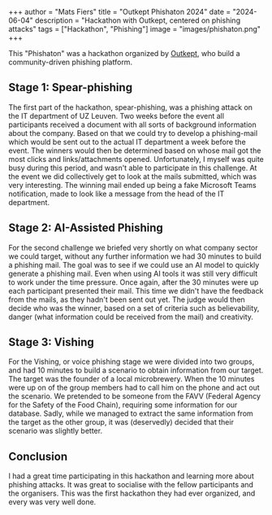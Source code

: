 +++
author = "Mats Fiers"
title = "Outkept Phishaton 2024"
date = "2024-06-04"
description = "Hackathon with Outkept, centered on phishing attacks"
tags = ["Hackathon", "Phishing"]
image = "images/phishaton.png"
+++

This "Phishaton" was a hackathon organized by [Outkept](https://outkept.com), who build a community-driven phishing platform.

## Stage 1: Spear-phishing
The first part of the hackathon, spear-phishing, was a phishing attack on the IT department of UZ Leuven. 
Two weeks before the event all participants received a document with all sorts of background information about the company.
Based on that we could try to develop a phishing-mail which would be sent out to the actual IT department a week before the event.
The winners would then be determined based on whose mail got the most clicks and links/attachments opened.
Unfortunately, I myself was quite busy during this period, and wasn't able to participate in this challenge.
At the event we did collectively get to look at the mails submitted, which was very interesting.
The winning mail ended up being a fake Microsoft Teams notification, made to look like a message from the head of the IT department.

## Stage 2: AI-Assisted Phishing
For the second challenge we briefed very shortly on what company sector we could target, without any further information we had 30 minutes to build a phishing mail.
The goal was to see if we could use an AI model to quickly generate a phishing mail. Even when using AI tools it was still very difficult to work under the time pressure.
Once again, after the 30 minutes were up each participant presented their mail. This time we didn't have the feedback from the mails, as they hadn't been sent out yet.
The judge would then decide who was the winner, based on a set of criteria such as believability, danger (what information could be received from the mail) and creativity.

## Stage 3: Vishing
For the Vishing, or voice phishing stage we were divided into two groups, and had 10 minutes to build a scenario to obtain information from our target.
The target was the founder of a local microbrewery. When the 10 minutes were up on of the group members had to call him on the phone and act out the scenario.
We pretended to be someone from the FAVV (Federal Agency for the Safety of the Food Chain), requiring some information for our database.
Sadly, while we managed to extract the same information from the target as the other group, it was (deservedly) decided that their scenario was slightly better.

## Conclusion
I had a great time participating in this hackathon and learning more about phishing attacks.
It was great to socialise with the fellow participants and the organisers.
This was the first hackathon they had ever organized, and every was very well done.